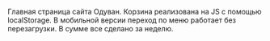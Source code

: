 Главная страница сайта Одуван. 
Корзина реализована на JS с помощью localStorage.
В мобильной версии переход по меню работает без перезагрузки. 
В сумме все сделано за неделю.
